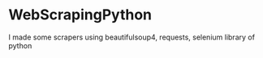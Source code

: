 # WebScrapingPython
I made some scrapers using beautifulsoup4, requests, selenium library of python
